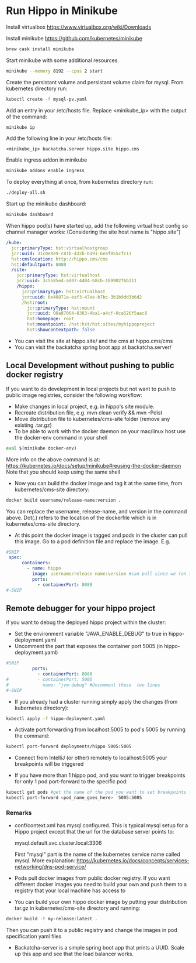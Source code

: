 # Run Hippo in Minikube

Install virtualbox https://www.virtualbox.org/wiki/Downloads

Install minikube https://github.com/kubernetes/minikube
```bash
brew cask install minikube
```
Start minikube with some additional resources

```bash
minikube --memory 8192 --cpus 2 start
```
Create the persistant volume and persistant volume claim for mysql. From kubernetes directory run:

```bash
kubectl create -f mysql-pv.yaml
```

Add an entry in your /etc/hosts file. Replace <minikube_ip> with the output of the command:

```bash
minikube ip
```
Add the following line in your /etc/hosts file:
```text
<minikube_ip> backatcha.server hippo.site hippo.cms
```
 
Enable ingress addon in minikube
```bash
minikube addons enable ingress
```

To deploy everything at once, from kubernetes directory run:

```bash
./deploy-all.sh
```

Start up the minikube dashboard:

```bash
minikube dashboard
```

When hippo pod(s) have started up, add the following virtual host config so channel manager works:
(Considering the site host name is "hippo.site")
```yaml
/kube:
  jcr:primaryType: hst:virtualhostgroup
  jcr:uuid: 31c0e8e9-c81b-432b-b391-6eaf055cfc13
  hst:cmslocation: http://hippo.cms/cms
  hst:defaultport: 8080
  /site:
    jcr:primaryType: hst:virtualhost
    jcr:uuid: 3c5585e4-ad07-4484-b8cb-189902fbb211
    /hippo:
      jcr:primaryType: hst:virtualhost
      jcr:uuid: 6e40871e-eaf3-47ee-b7bc-3b1b9dd3b6d2
      /hst:root:
        jcr:primaryType: hst:mount
        jcr:uuid: 08a87064-8383-4ba1-a4cf-0ca526f5aac8
        hst:homepage: root
        hst:mountpoint: /hst:hst/hst:sites/myhippoproject
        hst:showcontextpath: false
```

* You can visit the site at hippo.site/ and the cms at hippo.cms/cms
* You can visit the backatcha spring boot app at backatcha.server/

## Local Development without pushing to public docker registry
If you  want to do develepment in local projects but not want to push to public image registries, consider the following workflow:
* Make changes in local project, e.g. in hippo's site module.
* Recreate distribution file, e.g. mvn clean verify && mvn -Pdist
* Move distribution file to kubernetes/cms-site folder (remove any existing .tar.gz)
* To be able to work with the docker daemon on your mac/linux host use the docker-env command in your shell
```bash
eval $(minikube docker-env)
```
More info on the above command is at: https://kubernetes.io/docs/setup/minikube#reusing-the-docker-daemon
Note that you should keep using the same shell
* Now you can build the docker image and tag it at the same time, from kubernetes/cms-site directory:
```bash
docker build username/release-name:version .
```
You can replace the username, release-name, and version in the command above. Dot(.) refers to the location of the dockerfile which is in kubernetes/cms-site directory.
* At this point the docker image is tagged and pods in the cluster can pull this image. Go to a pod definition file and replace the image. E.g.
```yaml
#SNIP
 spec:
      containers:
        - name: hippo
          image: username/release-name:version #can pull since we ran the eval command
          ports:
            - containerPort: 8080
#-SNIP
```

## Remote debugger for your hippo project

if you want to debug the deployed hippo project within the cluster:
* Set the environment variable "JAVA_ENABLE_DEBUG" to true in hippo-deployment.yaml
* Uncomment the part that exposes the container port 5005 (in hippo-deployment.yaml)
```yaml
#SNIP
          ports:
            - containerPort: 8080
#           - containerPort: 5005
#             name: "jvm-debug" #Uncomment these  two lines
#-SNIP
```
* If you already had a  cluster running simply apply the changes (from kubernetes directory):

```bash
kubectl apply -f hippo-deployment.yaml
```

* Activate port forwarding from localhost:5005 to pod's 5005 by running the command:
```bash
kubectl port-forward deployments/hippo 5005:5005
```
* Connect from IntelliJ (or other) remotely to localhost:5005 your breakpoints will be triggered

* If you have more than 1 hippo pod, and you want to trigger breakpoints for only 1 pod port-forward to the specific pod:

```bash
kubectl get pods #get the name of the pod you want to set breakpoints for
kubectl port-forward <pod_name_goes_here>  5005:5005
```

### Remarks
* conf/context.xml has mysql configured. This is typical mysql setup for a Hippo project except that the url for the database server points to:
  
  mysql.default.svc.cluster.local:3306
  
  First "mysql" part is the name of the kubernetes service name called mysql. More explanation: https://kubernetes.io/docs/concepts/services-networking/dns-pod-service/
* Pods pull docker images from public docker registry. If you want different docker images 
you need to build your own and push them to a registry that your local machine has access to
* You can build your own hippo docker image by putting your distribution tar.gz in kubernetes/cms-site directory and running:
```bash
docker build -t my-release:latest .
```
Then you can push it to a public registry and change the images in pod specification yaml files
* Backatcha-server is a simple spring boot app that prints a UUID. Scale up this app and see that the load balancer works.
  